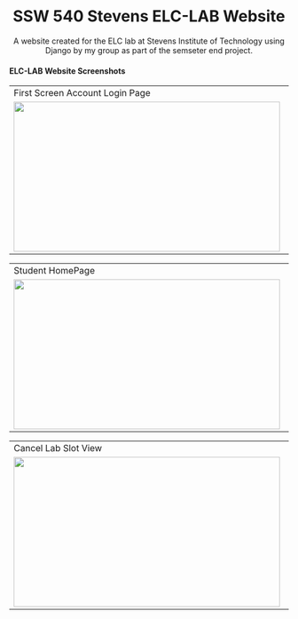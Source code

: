 <h1 align="center">SSW 540 Stevens ELC-LAB Website</h1>
<p align="center">A website created for the ELC lab at Stevens Institute of Technology using Django by my group as part of the semseter end project.</p>

#### ELC-LAB Website Screenshots

<table>
  <tr>
    <td>First Screen Account Login Page</td>
     <td>Student Information View</td>
     <td>Attendance View</td>
  </tr>
  <tr>
    <td><img src="screenshots/Screenshot_1582745092.png" width=480 height=270></td>
    <td><img src="screenshots/Screenshot_1582745125.png" width=480 height=270></td>
    <td><img src="screenshots/Screenshot_1582745139.png" width=480 height=270></td>
  </tr>
 </table>
 <table>
  <tr>
    <td>Student HomePage</td>
    <td>Student Attendance View</td>
    <td>Book Lab Slot View</td>
  </tr>
  <tr>
    <td><img src="screenshots/Screenshot_1582745092.png" width=480 height=270></td>
    <td><img src="screenshots/Screenshot_1582745125.png" width=480 height=270></td>
    <td><img src="screenshots/Screenshot_1582745139.png" width=480 height=270></td>
  </tr>
 </table>
 <table>
  <tr>
    <td>Cancel Lab Slot View</td>
    <td>Change Password View</td>
  </tr>
  <tr>
    <td><img src="screenshots/Screenshot_1582745092.png" width=480 height=270></td>
    <td><img src="screenshots/Screenshot_1582745125.png" width=480 height=270></td>
  </tr>
 </table>
